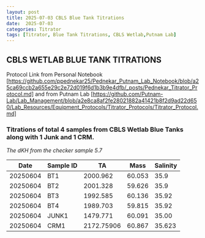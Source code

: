 ```yaml
---
layout: post
title: 2025-07-03 CBLS Blue Tank Titrations
date:  2025-07-03 
categories: Titrator
tags: [Titrator, Blue Tank Titrations, CBLS Wetlab,Putnam Lab]
---
```

## CBLS WETLAB BLUE TANK TITRATIONS

Protocol Link from Personal Notebook [https://github.com/ppednekar25/Pednekar_Putnam_Lab_Notebook/blob/a25ca69ccb2a655e29c2e72d019f6d1b3b9e4dfb/_posts/Pednekar_Titrator_Protocol.md] and 
from Putnam Lab [https://github.com/Putnam-Lab/Lab_Management/blob/a2e8ca8af2fe28021882a41421b8f2d9ad22d650/Lab_Resources/Equipment_Protocols/Titrator_Protocols/Titrator_Protocol.md]

### Titrations of total 4 samples from CBLS Wetlab Blue Tanks along with 1 Junk and 1 CRM.

 *The dKH from the checker sample 5.7*
 
 
 |Date | Sample ID                   | TA | Mass | Salinity |
|-----------|---------------------------|------------|------------|--------------|
| 20250604 | BT1	|  2000.962   | 60.053  |   35.9 |
| 20250604 | BT2  |  2001.328   |   59.626  | 35.9  |
| 20250604 | BT3  | 1992.585  | 60.136      |   35.92    |
| 20250604 | BT4  |   1989.703     | 59.815  |  35.92     |
| 20250604 | JUNK1 |   1479.771  | 60.091      |   35.00      |
| 20250604 | CRM1 |   2172.75906    | 60.867  |      35.623    |
